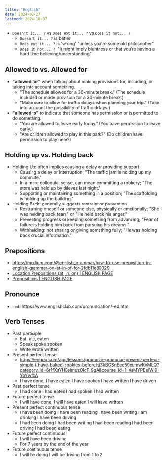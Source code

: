 ```yaml
---
title: "English"
date: 2024-02-27
lastmod: 2024-10-07
---
```


- `Doesn't it... ?` vs `Does not it... ?` vs `Does it not... ?`
	* `Doesn't it... ?` is better
	* `Does not it... ?` is 'wrong' "unless you're some old philosopher"
	* `Does it not... ?`  "it might imply bluntness or that you're having a hard
      time believing/understanding"

## Allowed to vs. Allowed for
- **"allowed for"** when talking about making provisions for, including, or
  taking into account something.
    * "The schedule allowed for a 30-minute break." (The schedule included or
      made provision for a 30-minute break.)
    * "Make sure to allow for traffic delays when planning your trip." (Take
      into account the possibility of traffic delays.)
- **"allowed to"** to indicate that someone has permission or is permitted to
  do something.
    * "You are allowed to leave early today." (You have permission to leave
      early.)
    * "Are children allowed to play in this park?" (Do children have permission
      to play here?)

## Holding up vs. Holding back
- Holding Up: often implies causing a delay or providing support
    * Causing a delay or interruption; "The traffic jam is holding up my
      commute."
    * In a more colloquial sense, can mean committing a robbery; "The store was
      held up by thieves last night."
    * Supporting or maintaining something in a position; "The scaffolding is
      holding up the building."
- Holding Back: generally suggests restraint or prevention
    * Restraining oneself or someone else, physically or emotionally; "She was
      holding back tears" or "He held back his anger."
    * Preventing progress or keeping something from advancing; "Fear of failure
      is holding him back from pursuing his dreams."
    * Withholding: not sharing or giving something fully; "He was holding back
      crucial information."

## Prepositions
- https://medium.com/@english_grammar/how-to-use-preposition-in-english-grammar-on-at-in-of-for-2fdb11e80029
- [Location Prepositions (at, in, on) | ENGLISH PAGE](https://www.englishpage.com/prepositions/location_prepositions.htm)
- [Prepositions | ENGLISH PAGE](https://www.englishpage.com/prepositions/prepositions.html)

## Pronounce
- `-ed`: https://www.englishclub.com/pronunciation/-ed.htm

## Verb Tenses
- Past participle
    - Eat, ate, eaten
    - Speak spoke spoken
    - Write wrote written
- Present perfect tense
    - https://engoo.com/app/lessons/grammar-grammar-present-perfect-simple-i-have-baked-cookies-before/sj3kBGSnEee59qumwKvMLQ?category_id=6r1fXsYHEeimuzOlcF_9gA&course_id=1llXaMYPEeiWI9-YoYwf4A
    - I have done, I have eaten I have spoken I have written I have driven
- Past perfect tense
    - I had done I had eaten I had spoken I had written
- Future perfect tense
    - I will have done, I will have eaten I will have written
- Present perfect continuous tense
    - I have been doing I have been reading I have been writing I am drinking I have been driving
    - I had been doing I had been writing I had been reading I had been driving I had been eating
- Future perfect continuous
    - I will have been driving
    - For 7 years by the end of the year
- Future continuous tense
    - I will be doing I will be driving from 1 to 2
